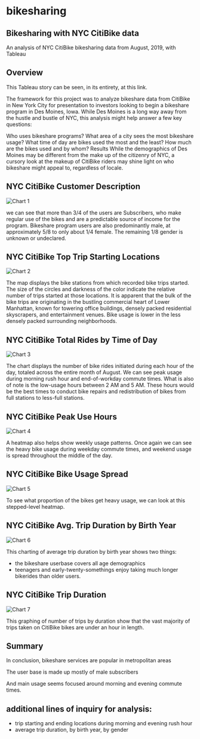 # bikesharing

## Bikesharing with NYC CitiBike data
An analysis of NYC CitiBike bikesharing data from August, 2019, with Tableau

## Overview
This Tableau story can be seen, in its entirety, at this link.

The framework for this project was to analyze bikeshare data from CitiBike in New York City for presentation to investors looking to begin a bikeshare program in Des Moines, Iowa. While Des Moines is a long way away from the hustle and bustle of NYC, this analysis might help answer a few key questions:

Who uses bikeshare programs?
What area of a city sees the most bikeshare usage?
What time of day are bikes used the most and the least?
How much are the bikes used and by whom?
Results
While the demographics of Des Moines may be different from the make up of the citizenry of NYC, a cursory look at the makeup of CitiBike riders may shine light on who bikeshare might appeal to, regardless of locale.

## NYC CitiBike Customer Description

![Chart 1](https://github.com/joshdaniels/bikesharing/blob/main/images/customers.png)

we can see that more than 3/4 of the users are Subscribers, who make regular use of the bikes and are a predictable source of income for the program. Bikeshare program users are also predominantly male, at approximately 5/8 to only about 1/4 female. The remaining 1/8 gender is unknown or undeclared.

## NYC CitiBike Top Trip Starting Locations

![Chart 2](https://github.com/joshdaniels/bikesharing/blob/main/images/start-locations.png)

The map displays the bike stations from which recorded bike trips started. The size of the circles and darkness of the color indicate the relative number of trips started at those locations. It is apparent that the bulk of the bike trips are originating in the bustling commercial heart of Lower Manhattan, known for towering office buildings, densely packed residential skyscrapers, and entertainment venues. Bike usage is lower in the less densely packed surrounding neighborhoods.

## NYC CitiBike Total Rides by Time of Day

![Chart 3](https://github.com/joshdaniels/bikesharing/blob/main/images/peak-hours.png)

The chart displays the number of bike rides initiated during each hour of the day, totaled across the entire month of August. We can see peak usage during morning rush hour and end-of-workday commute times. What is also of note is the low-usage hours between 2 AM and 5 AM. These hours would be the best times to conduct bike repairs and redistribution of bikes from full stations to less-full stations.

## NYC CitiBike Peak Use Hours

![Chart 4](https://github.com/joshdaniels/bikesharing/blob/main/images/trip%20usage.png)

A heatmap also helps show weekly usage patterns. Once again we can see the heavy bike usage during weekday commute times, and weekend usage is spread throughout the middle of the day. 

## NYC CitiBike Bike Usage Spread

![Chart 5](https://github.com/joshdaniels/bikesharing/blob/main/images/usage-per-bike.png)

To see what proportion of the bikes get heavy usage, we can look at this stepped-level heatmap. 


## NYC CitiBike Avg. Trip Duration by Birth Year

![Chart 6](https://github.com/joshdaniels/bikesharing/blob/main/images/birthyear.png)

This charting of average trip duration by birth year shows two things:

* the bikeshare userbase covers all age demographics
* teenagers and early-twenty-somethings enjoy taking much longer bikerides than older users.


## NYC CitiBike Trip Duration

![Chart 7](https://github.com/joshdaniels/bikesharing/blob/main/images/hour-by-weekday.png)

This graphing of number of trips by duration show that the vast majority of trips taken on CitiBike bikes are under an hour in length. 


## Summary
In conclusion, bikeshare services are  popular in metropolitan areas

The user base is made up mostly of male subscribers

And main usage seems focused around morning and evening commute times.

## additional lines of inquiry for analysis:

* trip starting and ending locations during morning and evening rush hour 
* average trip duration, by birth year, by gender
